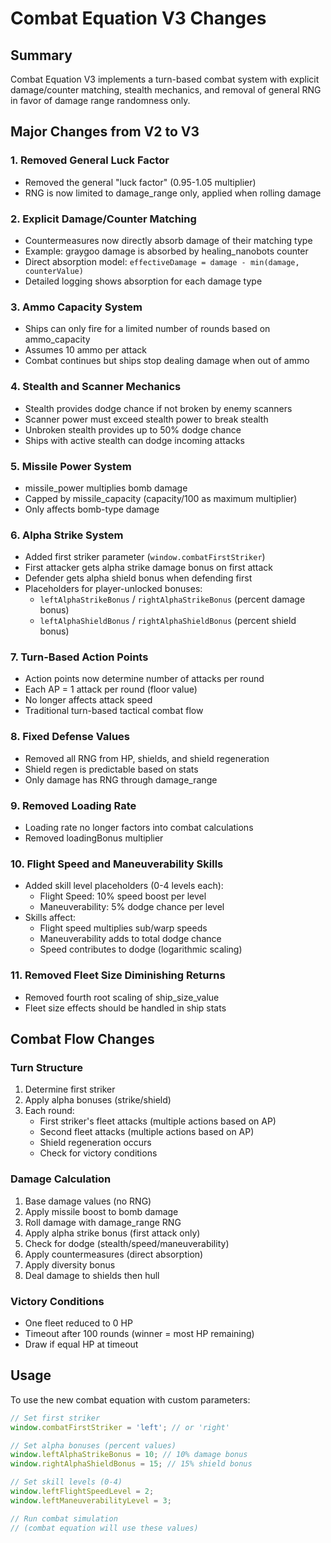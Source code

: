 # Combat Equation V3 Changes

## Summary
Combat Equation V3 implements a turn-based combat system with explicit damage/counter matching, stealth mechanics, and removal of general RNG in favor of damage range randomness only.

## Major Changes from V2 to V3

### 1. **Removed General Luck Factor**
- Removed the general "luck factor" (0.95-1.05 multiplier)
- RNG is now limited to damage_range only, applied when rolling damage

### 2. **Explicit Damage/Counter Matching**
- Countermeasures now directly absorb damage of their matching type
- Example: graygoo damage is absorbed by healing_nanobots counter
- Direct absorption model: `effectiveDamage = damage - min(damage, counterValue)`
- Detailed logging shows absorption for each damage type

### 3. **Ammo Capacity System**
- Ships can only fire for a limited number of rounds based on ammo_capacity
- Assumes 10 ammo per attack
- Combat continues but ships stop dealing damage when out of ammo

### 4. **Stealth and Scanner Mechanics**
- Stealth provides dodge chance if not broken by enemy scanners
- Scanner power must exceed stealth power to break stealth
- Unbroken stealth provides up to 50% dodge chance
- Ships with active stealth can dodge incoming attacks

### 5. **Missile Power System**
- missile_power multiplies bomb damage
- Capped by missile_capacity (capacity/100 as maximum multiplier)
- Only affects bomb-type damage

### 6. **Alpha Strike System**
- Added first striker parameter (`window.combatFirstStriker`)
- First attacker gets alpha strike damage bonus on first attack
- Defender gets alpha shield bonus when defending first
- Placeholders for player-unlocked bonuses:
  - `leftAlphaStrikeBonus` / `rightAlphaStrikeBonus` (percent damage bonus)
  - `leftAlphaShieldBonus` / `rightAlphaShieldBonus` (percent shield bonus)

### 7. **Turn-Based Action Points**
- Action points now determine number of attacks per round
- Each AP = 1 attack per round (floor value)
- No longer affects attack speed
- Traditional turn-based tactical combat flow

### 8. **Fixed Defense Values**
- Removed all RNG from HP, shields, and shield regeneration
- Shield regen is predictable based on stats
- Only damage has RNG through damage_range

### 9. **Removed Loading Rate**
- Loading rate no longer factors into combat calculations
- Removed loadingBonus multiplier

### 10. **Flight Speed and Maneuverability Skills**
- Added skill level placeholders (0-4 levels each):
  - Flight Speed: 10% speed boost per level
  - Maneuverability: 5% dodge chance per level
- Skills affect:
  - Flight speed multiplies sub/warp speeds
  - Maneuverability adds to total dodge chance
  - Speed contributes to dodge (logarithmic scaling)

### 11. **Removed Fleet Size Diminishing Returns**
- Removed fourth root scaling of ship_size_value
- Fleet size effects should be handled in ship stats

## Combat Flow Changes

### Turn Structure
1. Determine first striker
2. Apply alpha bonuses (strike/shield)
3. Each round:
   - First striker's fleet attacks (multiple actions based on AP)
   - Second fleet attacks (multiple actions based on AP)
   - Shield regeneration occurs
   - Check for victory conditions

### Damage Calculation
1. Base damage values (no RNG)
2. Apply missile boost to bomb damage
3. Roll damage with damage_range RNG
4. Apply alpha strike bonus (first attack only)
5. Check for dodge (stealth/speed/maneuverability)
6. Apply countermeasures (direct absorption)
7. Apply diversity bonus
8. Deal damage to shields then hull

### Victory Conditions
- One fleet reduced to 0 HP
- Timeout after 100 rounds (winner = most HP remaining)
- Draw if equal HP at timeout

## Usage

To use the new combat equation with custom parameters:

```javascript
// Set first striker
window.combatFirstStriker = 'left'; // or 'right'

// Set alpha bonuses (percent values)
window.leftAlphaStrikeBonus = 10; // 10% damage bonus
window.rightAlphaShieldBonus = 15; // 15% shield bonus

// Set skill levels (0-4)
window.leftFlightSpeedLevel = 2;
window.leftManeuverabilityLevel = 3;

// Run combat simulation
// (combat equation will use these values)
``` 
